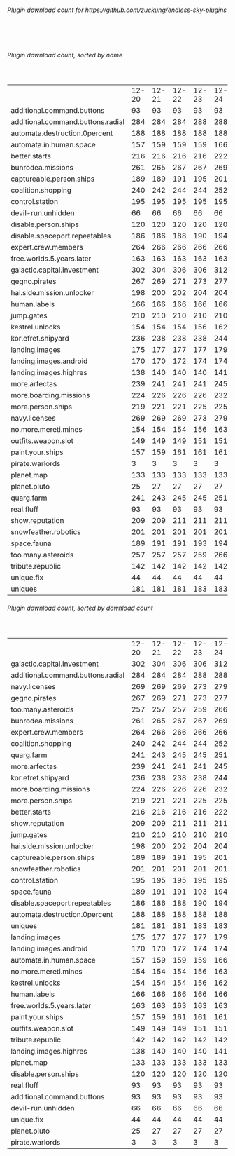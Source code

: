 <h6>Plugin download count for https://github.com/zuckung/endless-sky-plugins</h6><br>
<br>
<h6>Plugin download count, sorted by name</h6><sub><sup><br>
<table>
	<tr>
		<td></td>
		<td>12-20</td>
		<td>12-21</td>
		<td>12-22</td>
		<td>12-23</td>
		<td>12-24</td>
		<td>12-25</td>
		<td>12-26</td>
		<td>today +</td>
	</tr>
	<tr>
		<td>additional.command.buttons</td>
		<td>93</td>
		<td>93</td>
		<td>93</td>
		<td>93</td>
		<td>93</td>
		<td>93</td>
		<td>93</td>
		<td></td>
	</tr>
	<tr>
		<td>additional.command.buttons.radial</td>
		<td>284</td>
		<td>284</td>
		<td>284</td>
		<td>288</td>
		<td>288</td>
		<td>288</td>
		<td>288</td>
		<td></td>
	</tr>
	<tr>
		<td>automata.destruction.0percent</td>
		<td>188</td>
		<td>188</td>
		<td>188</td>
		<td>188</td>
		<td>188</td>
		<td>190</td>
		<td>190</td>
		<td></td>
	</tr>
	<tr>
		<td>automata.in.human.space</td>
		<td>157</td>
		<td>159</td>
		<td>159</td>
		<td>159</td>
		<td>166</td>
		<td>170</td>
		<td>170</td>
		<td></td>
	</tr>
	<tr>
		<td>better.starts</td>
		<td>216</td>
		<td>216</td>
		<td>216</td>
		<td>216</td>
		<td>222</td>
		<td>224</td>
		<td>224</td>
		<td></td>
	</tr>
	<tr>
		<td>bunrodea.missions</td>
		<td>261</td>
		<td>265</td>
		<td>267</td>
		<td>267</td>
		<td>269</td>
		<td>271</td>
		<td>271</td>
		<td></td>
	</tr>
	<tr>
		<td>captureable.person.ships</td>
		<td>189</td>
		<td>189</td>
		<td>191</td>
		<td>195</td>
		<td>201</td>
		<td>205</td>
		<td>205</td>
		<td></td>
	</tr>
	<tr>
		<td>coalition.shopping</td>
		<td>240</td>
		<td>242</td>
		<td>244</td>
		<td>244</td>
		<td>252</td>
		<td>256</td>
		<td>256</td>
		<td></td>
	</tr>
	<tr>
		<td>control.station</td>
		<td>195</td>
		<td>195</td>
		<td>195</td>
		<td>195</td>
		<td>195</td>
		<td>197</td>
		<td>197</td>
		<td></td>
	</tr>
	<tr>
		<td>devil-run.unhidden</td>
		<td>66</td>
		<td>66</td>
		<td>66</td>
		<td>66</td>
		<td>66</td>
		<td>66</td>
		<td>66</td>
		<td></td>
	</tr>
	<tr>
		<td>disable.person.ships</td>
		<td>120</td>
		<td>120</td>
		<td>120</td>
		<td>120</td>
		<td>120</td>
		<td>120</td>
		<td>120</td>
		<td></td>
	</tr>
	<tr>
		<td>disable.spaceport.repeatables</td>
		<td>186</td>
		<td>186</td>
		<td>188</td>
		<td>190</td>
		<td>194</td>
		<td>194</td>
		<td>194</td>
		<td></td>
	</tr>
	<tr>
		<td>expert.crew.members</td>
		<td>264</td>
		<td>266</td>
		<td>266</td>
		<td>266</td>
		<td>266</td>
		<td>270</td>
		<td>270</td>
		<td></td>
	</tr>
	<tr>
		<td>free.worlds.5.years.later</td>
		<td>163</td>
		<td>163</td>
		<td>163</td>
		<td>163</td>
		<td>163</td>
		<td>165</td>
		<td>165</td>
		<td></td>
	</tr>
	<tr>
		<td>galactic.capital.investment</td>
		<td>302</td>
		<td>304</td>
		<td>306</td>
		<td>306</td>
		<td>312</td>
		<td>316</td>
		<td>316</td>
		<td></td>
	</tr>
	<tr>
		<td>gegno.pirates</td>
		<td>267</td>
		<td>269</td>
		<td>271</td>
		<td>273</td>
		<td>277</td>
		<td>283</td>
		<td>283</td>
		<td></td>
	</tr>
	<tr>
		<td>hai.side.mission.unlocker</td>
		<td>198</td>
		<td>200</td>
		<td>202</td>
		<td>204</td>
		<td>204</td>
		<td>206</td>
		<td>206</td>
		<td></td>
	</tr>
	<tr>
		<td>human.labels</td>
		<td>166</td>
		<td>166</td>
		<td>166</td>
		<td>166</td>
		<td>166</td>
		<td>166</td>
		<td>166</td>
		<td></td>
	</tr>
	<tr>
		<td>jump.gates</td>
		<td>210</td>
		<td>210</td>
		<td>210</td>
		<td>210</td>
		<td>210</td>
		<td>210</td>
		<td>210</td>
		<td></td>
	</tr>
	<tr>
		<td>kestrel.unlocks</td>
		<td>154</td>
		<td>154</td>
		<td>154</td>
		<td>156</td>
		<td>162</td>
		<td>166</td>
		<td>166</td>
		<td></td>
	</tr>
	<tr>
		<td>kor.efret.shipyard</td>
		<td>236</td>
		<td>238</td>
		<td>238</td>
		<td>238</td>
		<td>244</td>
		<td>248</td>
		<td>248</td>
		<td></td>
	</tr>
	<tr>
		<td>landing.images</td>
		<td>175</td>
		<td>177</td>
		<td>177</td>
		<td>177</td>
		<td>179</td>
		<td>179</td>
		<td>179</td>
		<td></td>
	</tr>
	<tr>
		<td>landing.images.android</td>
		<td>170</td>
		<td>170</td>
		<td>172</td>
		<td>174</td>
		<td>174</td>
		<td>174</td>
		<td>174</td>
		<td></td>
	</tr>
	<tr>
		<td>landing.images.highres</td>
		<td>138</td>
		<td>140</td>
		<td>140</td>
		<td>140</td>
		<td>141</td>
		<td>141</td>
		<td>141</td>
		<td></td>
	</tr>
	<tr>
		<td>more.arfectas</td>
		<td>239</td>
		<td>241</td>
		<td>241</td>
		<td>241</td>
		<td>245</td>
		<td>249</td>
		<td>249</td>
		<td></td>
	</tr>
	<tr>
		<td>more.boarding.missions</td>
		<td>224</td>
		<td>226</td>
		<td>226</td>
		<td>226</td>
		<td>232</td>
		<td>236</td>
		<td>236</td>
		<td></td>
	</tr>
	<tr>
		<td>more.person.ships</td>
		<td>219</td>
		<td>221</td>
		<td>221</td>
		<td>225</td>
		<td>225</td>
		<td>227</td>
		<td>227</td>
		<td></td>
	</tr>
	<tr>
		<td>navy.licenses</td>
		<td>269</td>
		<td>269</td>
		<td>269</td>
		<td>273</td>
		<td>279</td>
		<td>283</td>
		<td>283</td>
		<td></td>
	</tr>
	<tr>
		<td>no.more.mereti.mines</td>
		<td>154</td>
		<td>154</td>
		<td>154</td>
		<td>156</td>
		<td>163</td>
		<td>167</td>
		<td>167</td>
		<td></td>
	</tr>
	<tr>
		<td>outfits.weapon.slot</td>
		<td>149</td>
		<td>149</td>
		<td>149</td>
		<td>151</td>
		<td>151</td>
		<td>151</td>
		<td>151</td>
		<td></td>
	</tr>
	<tr>
		<td>paint.your.ships</td>
		<td>157</td>
		<td>159</td>
		<td>161</td>
		<td>161</td>
		<td>161</td>
		<td>163</td>
		<td>163</td>
		<td></td>
	</tr>
	<tr>
		<td>pirate.warlords</td>
		<td>3</td>
		<td>3</td>
		<td>3</td>
		<td>3</td>
		<td>3</td>
		<td>3</td>
		<td>3</td>
		<td></td>
	</tr>
	<tr>
		<td>planet.map</td>
		<td>133</td>
		<td>133</td>
		<td>133</td>
		<td>133</td>
		<td>133</td>
		<td>133</td>
		<td>133</td>
		<td></td>
	</tr>
	<tr>
		<td>planet.pluto</td>
		<td>25</td>
		<td>27</td>
		<td>27</td>
		<td>27</td>
		<td>27</td>
		<td>27</td>
		<td>27</td>
		<td></td>
	</tr>
	<tr>
		<td>quarg.farm</td>
		<td>241</td>
		<td>243</td>
		<td>245</td>
		<td>245</td>
		<td>251</td>
		<td>255</td>
		<td>255</td>
		<td></td>
	</tr>
	<tr>
		<td>real.fluff</td>
		<td>93</td>
		<td>93</td>
		<td>93</td>
		<td>93</td>
		<td>93</td>
		<td>93</td>
		<td>93</td>
		<td></td>
	</tr>
	<tr>
		<td>show.reputation</td>
		<td>209</td>
		<td>209</td>
		<td>211</td>
		<td>211</td>
		<td>211</td>
		<td>213</td>
		<td>213</td>
		<td></td>
	</tr>
	<tr>
		<td>snowfeather.robotics</td>
		<td>201</td>
		<td>201</td>
		<td>201</td>
		<td>201</td>
		<td>201</td>
		<td>203</td>
		<td>203</td>
		<td></td>
	</tr>
	<tr>
		<td>space.fauna</td>
		<td>189</td>
		<td>191</td>
		<td>191</td>
		<td>193</td>
		<td>194</td>
		<td>194</td>
		<td>194</td>
		<td></td>
	</tr>
	<tr>
		<td>too.many.asteroids</td>
		<td>257</td>
		<td>257</td>
		<td>257</td>
		<td>259</td>
		<td>266</td>
		<td>272</td>
		<td>272</td>
		<td></td>
	</tr>
	<tr>
		<td>tribute.republic</td>
		<td>142</td>
		<td>142</td>
		<td>142</td>
		<td>142</td>
		<td>142</td>
		<td>142</td>
		<td>142</td>
		<td></td>
	</tr>
	<tr>
		<td>unique.fix</td>
		<td>44</td>
		<td>44</td>
		<td>44</td>
		<td>44</td>
		<td>44</td>
		<td>44</td>
		<td>44</td>
		<td></td>
	</tr>
	<tr>
		<td>uniques</td>
		<td>181</td>
		<td>181</td>
		<td>181</td>
		<td>183</td>
		<td>183</td>
		<td>185</td>
		<td>185</td>
		<td></td>
	</tr>
</table>
</sub></sup>
<h6>Plugin download count, sorted by download count</h6><sub><sup><br>
<table>
	<tr>
		<td></td>
		<td>12-20</td>
		<td>12-21</td>
		<td>12-22</td>
		<td>12-23</td>
		<td>12-24</td>
		<td>12-25</td>
		<td>12-26</td>
		<td>today +</td>
	</tr>
	<tr>
		<td>galactic.capital.investment</td>
		<td>302</td>
		<td>304</td>
		<td>306</td>
		<td>306</td>
		<td>312</td>
		<td>316</td>
		<td>316</td>
		<td></td>
	</tr>
	<tr>
		<td>additional.command.buttons.radial</td>
		<td>284</td>
		<td>284</td>
		<td>284</td>
		<td>288</td>
		<td>288</td>
		<td>288</td>
		<td>288</td>
		<td></td>
	</tr>
	<tr>
		<td>navy.licenses</td>
		<td>269</td>
		<td>269</td>
		<td>269</td>
		<td>273</td>
		<td>279</td>
		<td>283</td>
		<td>283</td>
		<td></td>
	</tr>
	<tr>
		<td>gegno.pirates</td>
		<td>267</td>
		<td>269</td>
		<td>271</td>
		<td>273</td>
		<td>277</td>
		<td>283</td>
		<td>283</td>
		<td></td>
	</tr>
	<tr>
		<td>too.many.asteroids</td>
		<td>257</td>
		<td>257</td>
		<td>257</td>
		<td>259</td>
		<td>266</td>
		<td>272</td>
		<td>272</td>
		<td></td>
	</tr>
	<tr>
		<td>bunrodea.missions</td>
		<td>261</td>
		<td>265</td>
		<td>267</td>
		<td>267</td>
		<td>269</td>
		<td>271</td>
		<td>271</td>
		<td></td>
	</tr>
	<tr>
		<td>expert.crew.members</td>
		<td>264</td>
		<td>266</td>
		<td>266</td>
		<td>266</td>
		<td>266</td>
		<td>270</td>
		<td>270</td>
		<td></td>
	</tr>
	<tr>
		<td>coalition.shopping</td>
		<td>240</td>
		<td>242</td>
		<td>244</td>
		<td>244</td>
		<td>252</td>
		<td>256</td>
		<td>256</td>
		<td></td>
	</tr>
	<tr>
		<td>quarg.farm</td>
		<td>241</td>
		<td>243</td>
		<td>245</td>
		<td>245</td>
		<td>251</td>
		<td>255</td>
		<td>255</td>
		<td></td>
	</tr>
	<tr>
		<td>more.arfectas</td>
		<td>239</td>
		<td>241</td>
		<td>241</td>
		<td>241</td>
		<td>245</td>
		<td>249</td>
		<td>249</td>
		<td></td>
	</tr>
	<tr>
		<td>kor.efret.shipyard</td>
		<td>236</td>
		<td>238</td>
		<td>238</td>
		<td>238</td>
		<td>244</td>
		<td>248</td>
		<td>248</td>
		<td></td>
	</tr>
	<tr>
		<td>more.boarding.missions</td>
		<td>224</td>
		<td>226</td>
		<td>226</td>
		<td>226</td>
		<td>232</td>
		<td>236</td>
		<td>236</td>
		<td></td>
	</tr>
	<tr>
		<td>more.person.ships</td>
		<td>219</td>
		<td>221</td>
		<td>221</td>
		<td>225</td>
		<td>225</td>
		<td>227</td>
		<td>227</td>
		<td></td>
	</tr>
	<tr>
		<td>better.starts</td>
		<td>216</td>
		<td>216</td>
		<td>216</td>
		<td>216</td>
		<td>222</td>
		<td>224</td>
		<td>224</td>
		<td></td>
	</tr>
	<tr>
		<td>show.reputation</td>
		<td>209</td>
		<td>209</td>
		<td>211</td>
		<td>211</td>
		<td>211</td>
		<td>213</td>
		<td>213</td>
		<td></td>
	</tr>
	<tr>
		<td>jump.gates</td>
		<td>210</td>
		<td>210</td>
		<td>210</td>
		<td>210</td>
		<td>210</td>
		<td>210</td>
		<td>210</td>
		<td></td>
	</tr>
	<tr>
		<td>hai.side.mission.unlocker</td>
		<td>198</td>
		<td>200</td>
		<td>202</td>
		<td>204</td>
		<td>204</td>
		<td>206</td>
		<td>206</td>
		<td></td>
	</tr>
	<tr>
		<td>captureable.person.ships</td>
		<td>189</td>
		<td>189</td>
		<td>191</td>
		<td>195</td>
		<td>201</td>
		<td>205</td>
		<td>205</td>
		<td></td>
	</tr>
	<tr>
		<td>snowfeather.robotics</td>
		<td>201</td>
		<td>201</td>
		<td>201</td>
		<td>201</td>
		<td>201</td>
		<td>203</td>
		<td>203</td>
		<td></td>
	</tr>
	<tr>
		<td>control.station</td>
		<td>195</td>
		<td>195</td>
		<td>195</td>
		<td>195</td>
		<td>195</td>
		<td>197</td>
		<td>197</td>
		<td></td>
	</tr>
	<tr>
		<td>space.fauna</td>
		<td>189</td>
		<td>191</td>
		<td>191</td>
		<td>193</td>
		<td>194</td>
		<td>194</td>
		<td>194</td>
		<td></td>
	</tr>
	<tr>
		<td>disable.spaceport.repeatables</td>
		<td>186</td>
		<td>186</td>
		<td>188</td>
		<td>190</td>
		<td>194</td>
		<td>194</td>
		<td>194</td>
		<td></td>
	</tr>
	<tr>
		<td>automata.destruction.0percent</td>
		<td>188</td>
		<td>188</td>
		<td>188</td>
		<td>188</td>
		<td>188</td>
		<td>190</td>
		<td>190</td>
		<td></td>
	</tr>
	<tr>
		<td>uniques</td>
		<td>181</td>
		<td>181</td>
		<td>181</td>
		<td>183</td>
		<td>183</td>
		<td>185</td>
		<td>185</td>
		<td></td>
	</tr>
	<tr>
		<td>landing.images</td>
		<td>175</td>
		<td>177</td>
		<td>177</td>
		<td>177</td>
		<td>179</td>
		<td>179</td>
		<td>179</td>
		<td></td>
	</tr>
	<tr>
		<td>landing.images.android</td>
		<td>170</td>
		<td>170</td>
		<td>172</td>
		<td>174</td>
		<td>174</td>
		<td>174</td>
		<td>174</td>
		<td></td>
	</tr>
	<tr>
		<td>automata.in.human.space</td>
		<td>157</td>
		<td>159</td>
		<td>159</td>
		<td>159</td>
		<td>166</td>
		<td>170</td>
		<td>170</td>
		<td></td>
	</tr>
	<tr>
		<td>no.more.mereti.mines</td>
		<td>154</td>
		<td>154</td>
		<td>154</td>
		<td>156</td>
		<td>163</td>
		<td>167</td>
		<td>167</td>
		<td></td>
	</tr>
	<tr>
		<td>kestrel.unlocks</td>
		<td>154</td>
		<td>154</td>
		<td>154</td>
		<td>156</td>
		<td>162</td>
		<td>166</td>
		<td>166</td>
		<td></td>
	</tr>
	<tr>
		<td>human.labels</td>
		<td>166</td>
		<td>166</td>
		<td>166</td>
		<td>166</td>
		<td>166</td>
		<td>166</td>
		<td>166</td>
		<td></td>
	</tr>
	<tr>
		<td>free.worlds.5.years.later</td>
		<td>163</td>
		<td>163</td>
		<td>163</td>
		<td>163</td>
		<td>163</td>
		<td>165</td>
		<td>165</td>
		<td></td>
	</tr>
	<tr>
		<td>paint.your.ships</td>
		<td>157</td>
		<td>159</td>
		<td>161</td>
		<td>161</td>
		<td>161</td>
		<td>163</td>
		<td>163</td>
		<td></td>
	</tr>
	<tr>
		<td>outfits.weapon.slot</td>
		<td>149</td>
		<td>149</td>
		<td>149</td>
		<td>151</td>
		<td>151</td>
		<td>151</td>
		<td>151</td>
		<td></td>
	</tr>
	<tr>
		<td>tribute.republic</td>
		<td>142</td>
		<td>142</td>
		<td>142</td>
		<td>142</td>
		<td>142</td>
		<td>142</td>
		<td>142</td>
		<td></td>
	</tr>
	<tr>
		<td>landing.images.highres</td>
		<td>138</td>
		<td>140</td>
		<td>140</td>
		<td>140</td>
		<td>141</td>
		<td>141</td>
		<td>141</td>
		<td></td>
	</tr>
	<tr>
		<td>planet.map</td>
		<td>133</td>
		<td>133</td>
		<td>133</td>
		<td>133</td>
		<td>133</td>
		<td>133</td>
		<td>133</td>
		<td></td>
	</tr>
	<tr>
		<td>disable.person.ships</td>
		<td>120</td>
		<td>120</td>
		<td>120</td>
		<td>120</td>
		<td>120</td>
		<td>120</td>
		<td>120</td>
		<td></td>
	</tr>
	<tr>
		<td>real.fluff</td>
		<td>93</td>
		<td>93</td>
		<td>93</td>
		<td>93</td>
		<td>93</td>
		<td>93</td>
		<td>93</td>
		<td></td>
	</tr>
	<tr>
		<td>additional.command.buttons</td>
		<td>93</td>
		<td>93</td>
		<td>93</td>
		<td>93</td>
		<td>93</td>
		<td>93</td>
		<td>93</td>
		<td></td>
	</tr>
	<tr>
		<td>devil-run.unhidden</td>
		<td>66</td>
		<td>66</td>
		<td>66</td>
		<td>66</td>
		<td>66</td>
		<td>66</td>
		<td>66</td>
		<td></td>
	</tr>
	<tr>
		<td>unique.fix</td>
		<td>44</td>
		<td>44</td>
		<td>44</td>
		<td>44</td>
		<td>44</td>
		<td>44</td>
		<td>44</td>
		<td></td>
	</tr>
	<tr>
		<td>planet.pluto</td>
		<td>25</td>
		<td>27</td>
		<td>27</td>
		<td>27</td>
		<td>27</td>
		<td>27</td>
		<td>27</td>
		<td></td>
	</tr>
	<tr>
		<td>pirate.warlords</td>
		<td>3</td>
		<td>3</td>
		<td>3</td>
		<td>3</td>
		<td>3</td>
		<td>3</td>
		<td>3</td>
		<td></td>
	</tr>
</table>
</sub></sup>
